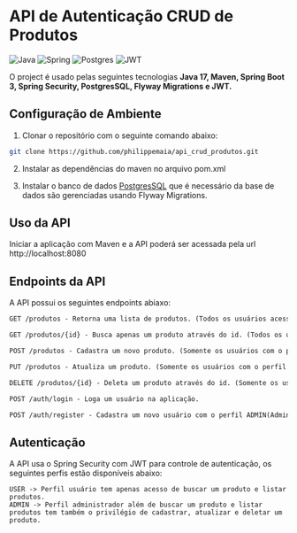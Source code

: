 # API de Autenticação CRUD de Produtos

![Java](https://img.shields.io/badge/java-%23ED8B00.svg?style=for-the-badge&logo=openjdk&logoColor=white)
![Spring](https://img.shields.io/badge/spring-%236DB33F.svg?style=for-the-badge&logo=spring&logoColor=white)
![Postgres](https://img.shields.io/badge/postgres-%23316192.svg?style=for-the-badge&logo=postgresql&logoColor=white)
![JWT](https://img.shields.io/badge/JWT-black?style=for-the-badge&logo=JSON%20web%20tokens)

O project é usado pelas seguintes tecnologias **Java 17, Maven, Spring Boot 3, Spring Security, PostgresSQL, Flyway Migrations e JWT.**

## Configuração de Ambiente

1. Clonar o repositório com o seguinte comando abaixo:

```bash
git clone https://github.com/philippemaia/api_crud_produtos.git
```

2. Instalar as dependências do maven no arquivo pom.xml

3. Instalar o banco de dados [PostgresSQL](https://www.postgresql.org/) que é necessário da base de dados são gerenciadas usando Flyway Migrations.

## Uso da API

Iniciar a aplicação com Maven e a API poderá ser acessada pela url http://localhost:8080

## Endpoints da API
A API possui os seguintes endpoints abiaxo:

```markdown
GET /produtos - Retorna uma lista de produtos. (Todos os usuários acessa este recurso desde que esteja logado).

GET /produtos/{id} - Busca apenas um produto através do id. (Todos os usuários acessa este recurso desde que esteja logado).

POST /produtos - Cadastra um novo produto. (Somente os usuários com o perfil ADMIN acessa este recurso desde que esteja logado).

PUT /produtos - Atualiza um produto. (Somente os usuários com o perfil ADMIN acessa este recurso desde que esteja logado).

DELETE /produtos/{id} - Deleta um produto através do id. (Somente os usuários com o perfil ADMIN acessa este recurso desde que esteja logado).

POST /auth/login - Loga um usuário na aplicação.

POST /auth/register - Cadastra um novo usuário com o perfil ADMIN(Administrador) ou USER(Usuário) na aplicação.
```

## Autenticação 
A API usa o Spring Security com JWT para controle de autenticação, os seguintes perfis estão disponíveis abaixo:

```
USER -> Perfil usuário tem apenas acesso de buscar um produto e listar produtos.
ADMIN -> Perfil administrador além de buscar um produto e listar produtos tem também o privilégio de cadastrar, atualizar e deletar um produto.
```
